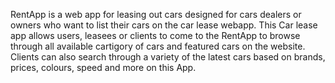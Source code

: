 RentApp is a web app for leasing out cars designed for cars dealers or owners who want to list their cars on the car lease webapp. This Car lease app allows users, leasees or clients to come to the RentApp to browse through all available cartigory of cars and featured cars on the website. Clients can also search through a variety of the latest cars based on brands, prices, colours, speed and more on this App.
